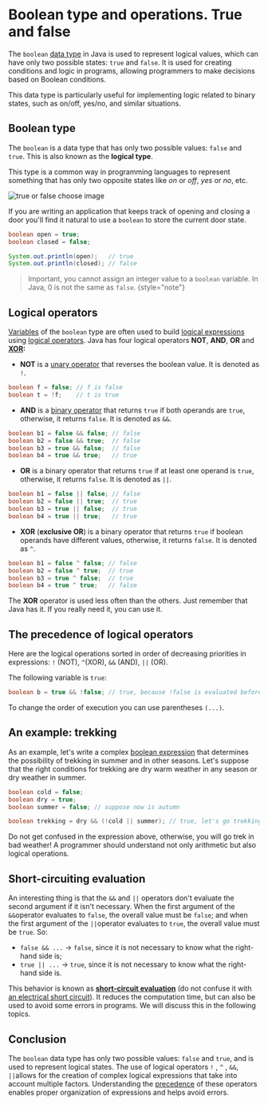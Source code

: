 # Boolean type and operations. True and false

The `boolean` [data type](https://hyperskill.org/learn/step/3516) in Java is used to represent logical values, which can have only two possible states: `true` and `false`. It is used for creating conditions and logic in programs, allowing programmers to make decisions based on Boolean conditions.

This data type is particularly useful for implementing logic related to binary states, such as on/off, yes/no, and similar situations.

## Boolean type

The `boolean` is a data type that has only two possible values: `false` and `true`. This is also known as the **logical type**.

This type is a common way in programming languages to represent something that has only two opposite states like *on* or *off*, *yes* or *no*, etc.

![true or false choose image](https://ucarecdn.com/50cbf6b2-6d44-44d6-b5ef-b1426bdde305/)

If you are writing an application that keeps track of opening and closing a door you'll find it natural to use a `boolean` to store the current door state.

```java
boolean open = true;
boolean closed = false;

System.out.println(open);   // true
System.out.println(closed); // false
```











> Important, you cannot assign an integer value to a `boolean` variable. In Java, 0 is not the same as `false`.
{style="note"}










## Logical operators

[Variables](https://hyperskill.org/learn/step/3516) of the `boolean` type are often used to build [logical expressions](https://hyperskill.org/learn/step/3516) using [logical operators](https://hyperskill.org/learn/step/3516). Java has four logical operators **NOT**, **AND**, **OR** and **[XOR](https://hyperskill.org/learn/step/3516):**

- **NOT** is a [unary operator](https://hyperskill.org/learn/step/3516) that reverses the boolean value. It is denoted as `!`.

```java
boolean f = false; // f is false
boolean t = !f;    // t is true
```

- **AND** is a [binary operator](https://hyperskill.org/learn/step/3516) that returns `true` if both operands are `true`, otherwise, it returns `false`. It is denoted as `&&`.

```java
boolean b1 = false && false; // false
boolean b2 = false && true;  // false
boolean b3 = true && false;  // false
boolean b4 = true && true;   // true 
```

- **OR** is a binary operator that returns `true` if at least one operand is `true`, otherwise, it returns `false`. It is denoted as `||`.

```java
boolean b1 = false || false; // false
boolean b2 = false || true;  // true
boolean b3 = true || false;  // true
boolean b4 = true || true;   // true
```

- **XOR** (**exclusive OR**) is a binary operator that returns `true` if boolean operands have different values, otherwise, it returns `false`. It is denoted as `^`.

```java
boolean b1 = false ^ false; // false
boolean b2 = false ^ true;  // true
boolean b3 = true ^ false;  // true
boolean b4 = true ^ true;   // false
```

The **XOR** operator is used less often than the others. Just remember that Java has it. If you really need it, you can use it.

## The precedence of logical operators

Here are the logical operations sorted in order of decreasing priorities in expressions: `!` (NOT), `^`(XOR), `&&` (AND), `||` (OR).

The following variable is `true`:

```java
boolean b = true && !false; // true, because !false is evaluated before &&
```

To change the order of execution you can use parentheses `(...)`.

## An example: trekking

As an example, let's write a complex [boolean expression](https://hyperskill.org/learn/step/3516) that determines the possibility of trekking in summer and in other seasons. Let's suppose that the right conditions for trekking are dry warm weather in any season or dry weather in summer.

```java
boolean cold = false;
boolean dry = true;
boolean summer = false; // suppose now is autumn

boolean trekking = dry && (!cold || summer); // true, let's go trekking!
```

Do not get confused in the expression above, otherwise, you will go trek in bad weather! A programmer should understand not only arithmetic but also logical operations.

## Short-circuiting evaluation

An interesting thing is that the `&&` and `||` operators don't evaluate the second argument if it isn't necessary. When the first argument of the `&&`operator evaluates to `false`, the overall value must be `false`; and when the first argument of the `||`operator evaluates to `true`, the overall value must be `true`. So:

- `false && ...` -> `false`, since it is not necessary to know what the right-hand side is;
- `true || ...` -> `true`, since it is not necessary to know what the right-hand side is.

This behavior is known as **[short-circuit evaluation](https://hyperskill.org/learn/step/3516)** (do not confuse it with [an electrical short circuit](https://en.wikipedia.org/wiki/Short_circuit)). It reduces the computation time, but can also be used to avoid some errors in programs. We will discuss this in the following topics.

## Conclusion

The `boolean` data type has only two possible values: `false` and `true`, and is used to represent logical states. The use of logical operators `!` , `^` , `&&`, `||`allows for the creation of complex logical expressions that take into account multiple factors. Understanding the [precedence](https://hyperskill.org/learn/step/3516) of these operators enables proper organization of expressions and helps avoid errors.